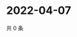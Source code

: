 # 2022-04-07

共 0 条

<!-- BEGIN WEIBO -->
<!-- 最后更新时间 Thu Apr 07 2022 21:31:49 GMT+0800 (China Standard Time) -->

<!-- END WEIBO -->
